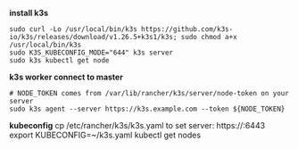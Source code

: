 **install k3s**
```
sudo curl -Lo /usr/local/bin/k3s https://github.com/k3s-io/k3s/releases/download/v1.26.5+k3s1/k3s; sudo chmod a+x /usr/local/bin/k3s
sudo K3S_KUBECONFIG_MODE="644" k3s server
sudo k3s kubectl get node
```

**k3s worker connect to master**
```
# NODE_TOKEN comes from /var/lib/rancher/k3s/server/node-token on your server
sudo k3s agent --server https://k3s.example.com --token ${NODE_TOKEN}
```

**kubeconfig**
cp /etc/rancher/k3s/k3s.yaml to 
set server: https://<master-ip>:6443
export KUBECONFIG=~/k3s.yaml
kubectl get nodes